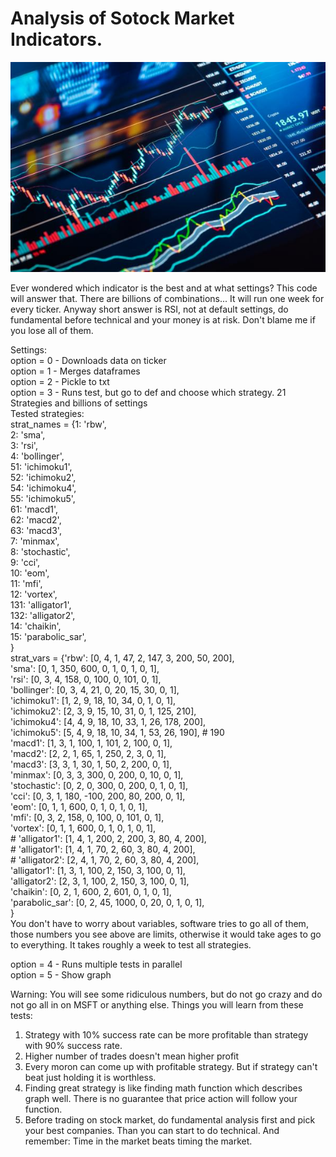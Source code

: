 # Analysis of Sotock Market Indicators.

![Stock Market](https://github.com/Skoteinos1/market/blob/main/stockmarket.jpg)

Ever wondered which indicator is the best and at what settings? This code will answer that. There are billions of combinations... It will run one week for every ticker. Anyway short answer is RSI, not at default settings, do fundamental before technical and your money is at risk. Don't blame me if you lose all of them.

Settings:<br>
option = 0 - Downloads data on ticker<br>
option = 1 - Merges dataframes<br>
option = 2 - Pickle to txt<br>
option = 3 - Runs test, but go to def and choose which strategy. 21 Strategies and billions of settings<br>
    Tested strategies:<br>
    strat_names = {1: 'rbw',<br>
                   2: 'sma',<br>
                   3: 'rsi',<br>
                   4: 'bollinger',<br>
                   51: 'ichimoku1',<br>
                   52: 'ichimoku2',<br>
                   54: 'ichimoku4',<br>
                   55: 'ichimoku5',<br>
                   61: 'macd1',<br>
                   62: 'macd2',<br>
                   63: 'macd3',<br>
                   7: 'minmax',<br>
                   8: 'stochastic',<br>
                   9: 'cci',<br>
                   10: 'eom',<br>
                   11: 'mfi',<br>
                   12: 'vortex',<br>
                   131: 'alligator1',<br>
                   132: 'alligator2',<br>
                   14: 'chaikin',<br>
                   15: 'parabolic_sar',<br>
                   }<br>
    strat_vars = {'rbw': [0, 4, 1, 47, 2, 147, 3, 200, 50, 200],<br>
                  'sma': [0, 1, 350, 600, 0, 1, 0, 1, 0, 1],<br>
                  'rsi': [0, 3, 4, 158, 0, 100, 0, 101, 0, 1],<br>
                  'bollinger': [0, 3, 4, 21, 0, 20, 15, 30, 0, 1],<br>
                  'ichimoku1': [1, 2, 9, 18, 10, 34, 0, 1, 0, 1],<br>
                  'ichimoku2': [2, 3, 9, 15, 10, 31, 0, 1, 125, 210],<br>
                  'ichimoku4': [4, 4, 9, 18, 10, 33, 1, 26, 178, 200],<br>
                  'ichimoku5': [5, 4, 9, 18, 10, 34, 1, 53, 26, 190],  # 190<br>
                  'macd1': [1, 3, 1, 100, 1, 101, 2, 100, 0, 1],<br>
                  'macd2': [2, 2, 1, 65, 1, 250, 2, 3, 0, 1],<br>
                  'macd3': [3, 3, 1, 30, 1, 50, 2, 200, 0, 1],<br>
                  'minmax': [0, 3, 3, 300, 0, 200, 0, 10, 0, 1],<br>
                  'stochastic': [0, 2, 0, 300, 0, 200, 0, 1, 0, 1],<br>
                  'cci': [0, 3, 1, 180, -100, 200, 80, 200, 0, 1],<br>
                  'eom': [0, 1, 1, 600, 0, 1, 0, 1, 0, 1],<br>
                  'mfi': [0, 3, 2, 158, 0, 100, 0, 101, 0, 1],<br>
                  'vortex': [0, 1, 1, 600, 0, 1, 0, 1, 0, 1],<br>
                  # 'alligator1': [1, 4, 1, 200, 2, 200, 3, 80, 4, 200],<br>
                  # 'alligator1': [1, 4, 1, 70, 2, 60, 3, 80, 4, 200],<br>
                  # 'alligator2': [2, 4, 1, 70, 2, 60, 3, 80, 4, 200],<br>
                  'alligator1': [1, 3, 1, 100, 2, 150, 3, 100, 0, 1],<br>
                  'alligator2': [2, 3, 1, 100, 2, 150, 3, 100, 0, 1],<br>
                  'chaikin': [0, 2, 1, 600, 2, 601, 0, 1, 0, 1],<br>
                  'parabolic_sar': [0, 2, 45, 1000, 0, 20, 0, 1, 0, 1],<br>
                  }<br>
    You don't have to worry about variables, software tries to go all of them, those numbers you see above are limits, otherwise it would take ages to go to everything. It takes roughly a week to test all strategies.

option = 4 - Runs multiple tests in parallel<br>
option = 5 - Show graph<br>

Warning:
You will see some ridiculous numbers, but do not go crazy and do not go all in on MSFT or anything else. Things you will learn from these tests:
1. Strategy with 10% success rate can be more profitable than strategy with 90% success rate.
2. Higher number of trades doesn't mean higher profit
3. Every moron can come up with profitable strategy. But if strategy can't beat just holding it is worthless.
4. Finding great strategy is like finding math function which describes graph well. There is no guarantee that price action will follow your function.
5. Before trading on stock market, do fundamental analysis first and pick your best companies. Than you can start to do technical. And remember: Time in the market beats timing the market.


